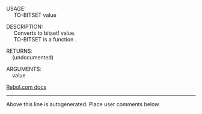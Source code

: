 USAGE:  
&nbsp;&nbsp;&nbsp;&nbsp;&nbsp;TO-BITSET&nbsp;value&nbsp;  
  
DESCRIPTION:  
&nbsp;&nbsp;&nbsp;&nbsp;&nbsp;Converts&nbsp;to&nbsp;bitset!&nbsp;value.  
&nbsp;&nbsp;&nbsp;&nbsp;&nbsp;TO-BITSET&nbsp;is&nbsp;a&nbsp;function&nbsp;.  
  
RETURNS:  
&nbsp;&nbsp;&nbsp;&nbsp;(undocumented)  
  
ARGUMENTS:  
&nbsp;&nbsp;&nbsp;&nbsp;value  

[Rebol.com docs](http://www.rebol.com/r3/docs/functions/to-bitset.html)
___
Above this line is autogenerated. Place user comments below.